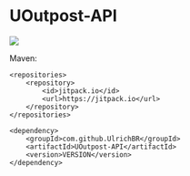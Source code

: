# UOutpost-API
[![](https://jitpack.io/v/UlrichBR/UOutpost-API.svg)](https://jitpack.io/#UlrichBR/UOutpost-API)

Maven:

<pre><code>&lt;repositories&gt;
    &lt;repository&gt;
        &lt;id&gt;jitpack.io&lt;/id&gt;
        &lt;url&gt;https://jitpack.io&lt;/url&gt;
    &lt;/repository&gt;
&lt;/repositories&gt;

&lt;dependency&gt;
    &lt;groupId&gt;com.github.UlrichBR&lt;/groupId&gt;
    &lt;artifactId&gt;UOutpost-API&lt;/artifactId&gt;
    &lt;version&gt;VERSION&lt;/version&gt;
&lt;/dependency&gt;</code></pre>
